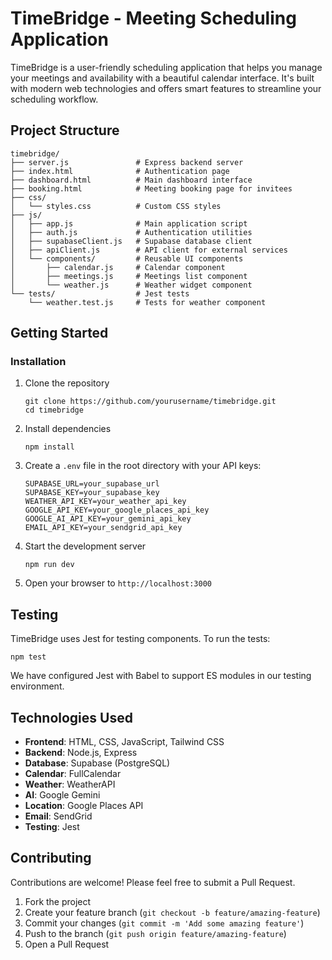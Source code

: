 # TimeBridge - Meeting Scheduling Application

TimeBridge is a user-friendly scheduling application that helps you manage your meetings and availability with a beautiful calendar interface. It's built with modern web technologies and offers smart features to streamline your scheduling workflow.

## Project Structure

```
timebridge/
├── server.js               # Express backend server
├── index.html              # Authentication page
├── dashboard.html          # Main dashboard interface
├── booking.html            # Meeting booking page for invitees
├── css/
│   └── styles.css          # Custom CSS styles
├── js/
│   ├── app.js              # Main application script
│   ├── auth.js             # Authentication utilities
│   ├── supabaseClient.js   # Supabase database client
│   ├── apiClient.js        # API client for external services
│   └── components/         # Reusable UI components
│       ├── calendar.js     # Calendar component
│       ├── meetings.js     # Meetings list component
│       └── weather.js      # Weather widget component
└── tests/                  # Jest tests
    └── weather.test.js     # Tests for weather component
```

## Getting Started


### Installation

1. Clone the repository
   ```
   git clone https://github.com/yourusername/timebridge.git
   cd timebridge
   ```

2. Install dependencies
   ```
   npm install
   ```

3. Create a `.env` file in the root directory with your API keys:
   ```
   SUPABASE_URL=your_supabase_url
   SUPABASE_KEY=your_supabase_key
   WEATHER_API_KEY=your_weather_api_key
   GOOGLE_API_KEY=your_google_places_api_key
   GOOGLE_AI_API_KEY=your_gemini_api_key
   EMAIL_API_KEY=your_sendgrid_api_key
   ```

4. Start the development server
   ```
   npm run dev
   ```

5. Open your browser to `http://localhost:3000`


## Testing

TimeBridge uses Jest for testing components. To run the tests:

```
npm test
```

We have configured Jest with Babel to support ES modules in our testing environment.

## Technologies Used

- **Frontend**: HTML, CSS, JavaScript, Tailwind CSS
- **Backend**: Node.js, Express
- **Database**: Supabase (PostgreSQL)
- **Calendar**: FullCalendar
- **Weather**: WeatherAPI
- **AI**: Google Gemini
- **Location**: Google Places API
- **Email**: SendGrid
- **Testing**: Jest

## Contributing

Contributions are welcome! Please feel free to submit a Pull Request.

1. Fork the project
2. Create your feature branch (`git checkout -b feature/amazing-feature`)
3. Commit your changes (`git commit -m 'Add some amazing feature'`)
4. Push to the branch (`git push origin feature/amazing-feature`)
5. Open a Pull Request
